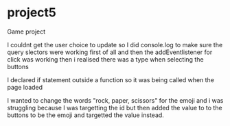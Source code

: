 # project5
Game project

I couldnt get the user choice to update so I did console.log to make sure the query slectors were working first of all and then the addEventlistener for click was working
then i realised there was a type when selecting the buttons

I declared if statement outside a function so it was being called when the page loaded

I wanted to change the words "rock, paper, scissors" for the emoji and i was struggling because I was targetting the id but then added the value to to the buttons to be the emoji and targetted the value instead.